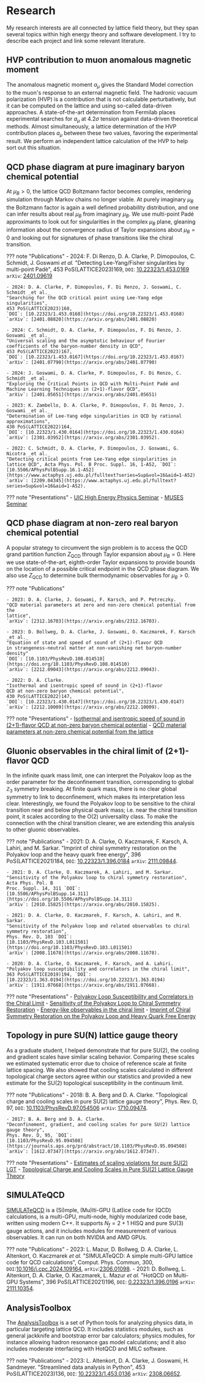 # Research 

My research interests are all connected by lattice field theory, but they span several topics within high energy
theory and software development. I try to describe each project and link some relevant literature.


## HVP contribution to muon anomalous magnetic moment

The anomalous magnetic moment $a_\mu$ gives the Standard Model correction
to the muon's response to an external magnetic field. The hadronic vacuum
polarization (HVP) is a contribution that is not calculable perturbatively, but
it can be computed on the lattice and using so-called data-driven approaches.
A state-of-the-art determination from Fermilab places experimental
searches for $a_\mu$ at $4.2\sigma$ tension against data-driven theoretical
methods. Almost simultaneously, a lattice determination of the HVP contribution
places $a_\mu$ between these two values, favoring the experimental result.
We perform an independent lattice calculation of the HVP to help sort
out this situation.


## QCD phase diagram at pure imaginary baryon chemical potential

At $\mu_B>0$, the lattice QCD Boltzmann factor becomes complex, rendering
            simulation through Markov chains no longer viable.
            At purely imaginary $\mu_B$ the Boltzmann factor is again a well
            defined probability distribution, and one can infer results
            about real $\mu_B$ from imaginary $\mu_B$. We use multi-point
            Padé approximants to look out for singularities in the complex
            $\mu_B$ plane, gleaning information about the convergence radius
            of Taylor expansions about $\mu_B=0$ and looking out for signatures
            of phase transitions like the chiral transition.

??? note "Publications"
    - 2024: F. Di Renzo, D. A. Clarke, P. Dimopoulos, C. Schmidt, J. Goswami _et al._
    "Detecting Lee-Yang/Fisher singularities by multi-point Padè",
    453 PoS(LATTICE2023)169,
    `DOI`: [10.22323/1.453.0169](https://doi.org/10.22323/1.453.0169)
    `arXiv`: [2401.09619](https://arxiv.org/abs/2401.09619)

    - 2024: D. A. Clarke, P. Dimopoulos, F. Di Renzo, J. Goswami, C. Schmidt _et al._ 
    "Searching for the QCD critical point using Lee-Yang edge 
    singularities",
    453 PoS(LATTICE2023)168,
    `DOI`: [10.22323/1.453.0168](https://doi.org/10.22323/1.453.0168)
    `arXiv`: [2401.08820](https://arxiv.org/abs/2401.08820)

    - 2024: C. Schmidt, D. A. Clarke, P. Dimopoulos, F. Di Renzo, J. Goswami _et al._ 
    "Universal scaling and the asymptotic behaviour of Fourier 
    coefficients of the baryon-number density in QCD",
    453 PoS(LATTICE2023)167,
    `DOI`: [10.22323/1.453.0167](https://doi.org/10.22323/1.453.0167)
    `arXiv`: [2401.07790](https://arxiv.org/abs/2401.07790)

    - 2024: J. Goswami, D. A. Clarke, P. Dimopoulos, F. Di Renzo, C. Schmidt _et al._ 
    "Exploring the Critical Points in QCD with Multi-Point Padé and 
    Machine Learning Techniques in (2+1)-flavor QCD",
    `arXiv`: [2401.05651](https://arxiv.org/abs/2401.05651)

    - 2023: K. Zambello, D. A. Clarke, P. Dimopoulos, F. Di Renzo, J. Goswami _et al._ 
    "Determination of Lee-Yang edge singularities in QCD by rational
    approximations", 
    430 PoS(LATTICE2022)164, 
    `DOI`: [10.22323/1.430.0164](https://doi.org/10.22323/1.430.0164)
    `arXiv`: [2301.03952](https://arxiv.org/abs/2301.03952).
    
    - 2022: C. Schmidt, D. A. Clarke, P. Dimopoulos, J. Goswami, G. Nicotra _et al._ 
    "Detecting critical points from Lee-Yang edge singularities in
    lattice QCD", Acta Phys. Pol. B Proc. Suppl. 16, 1-A52, `DOI`:
    [10.5506/APhysPolBSupp.16.1-A52](https://www.actaphys.uj.edu.pl/fulltext?series=Sup&vol=16&aid=1-A52) 
    `arXiv`: [2209.04345](https://www.actaphys.uj.edu.pl/fulltext?series=Sup&vol=16&aid=1-A52).

??? note "Presentations"
    - [UIC High Energy Physics Seminar](pdfs/2024_UIC.pdf)
    - [MUSES Seminar](pdfs/2024_MUSES.pdf)


## QCD phase diagram at non-zero real baryon chemical potential 

A popular strategy to circumvent the sign problem is to access the QCD grand
partition function $Z_{\text{QCD}}$ through Taylor expansion about $\mu_B=0$.
Here we use state-of-the-art, eighth-order Taylor expansions to provide bounds on the
location of a possible critical endpoint in the QCD phase diagram. We also use
$Z_{\text{QCD}}$ to determine bulk thermodynamic observables for $\mu_B>0$.

??? note "Publications"

    - 2023: D. A. Clarke, J. Goswami, F. Karsch, and P. Petreczky.
    "QCD material parameters at zero and non-zero chemical potential from the
    lattice",
    `arXiv`: [2312.16703](https://arxiv.org/abs/2312.16703).

    - 2023: D. Bollweg, D. A. Clarke, J. Goswami, O. Kaczmarek, F. Karsch _et al._  
    "Equation of state and speed of sound of (2+1)-flavor QCD
    in strangeness-neutral matter at non-vanishing net baryon-number
    density" 
    `DOI`: [10.1103/PhysRevD.108.014510](https://doi.org/10.1103/PhysRevD.108.014510)
    `arXiv`: [2212.09043](https://arxiv.org/abs/2212.09043).
    
    - 2022: D. A. Clarke. 
    "Isothermal and isentropic speed of sound in (2+1)-flavor
    QCD at non-zero baryon chemical potential",
    430 PoS(LATTICE2022)147,
    `DOI`: [10.22323/1.430.0147](https://doi.org/10.22323/1.430.0147)
    `arXiv`: [2212.10009](https://arxiv.org/abs/2212.10009).

??? note "Presentations"
    - [Isothermal and isentropic speed of sound in (2+1)-flavor QCD at non-zero baryon chemical potential](pdfs/pres_LAT4.pdf)
    - [QCD material parameters at non-zero chemical potential from the lattice](pdfs/pres_QM2023.pdf)


## Gluonic observables in the chiral limit of (2+1)-flavor QCD

  In the infinite quark mass limit, one can interpret the Polyakov loop
            as the order parameter for the deconfinement transition, corresponding to global
            $\mathbb{Z}_3$ symmetry breaking. At finite quark mass, there is no clear
            global symmetry to link to deconfinement, which makes its
            interpretation less clear. Interestingly, we found
            the Polyakov loop to be sensitive to the chiral transition near and
            below physical quark mass; i.e. near the chiral transition point,
            it scales according to the O(2) universality class. To make the
            connection with the chiral transition clearer, we are
            extending this analysis to other gluonic observables.

??? note "Publications"
    - 2021: D. A. Clarke, O. Kaczmarek, F. Karsch, A. Lahiri, and M. Sarkar.
    "Imprint of chiral symmetry restoration on the Polyakov loop and
    the heavy quark free energy", 
    396 PoS(LATTICE2021)184, `DOI`:
    [10.22323/1.396.0184](https://pos.sissa.it/396/184/) 
    `arXiv`: [2111.09844](https://arxiv.org/abs/2111.09844).
    
    - 2021: D. A. Clarke, O. Kaczmarek, A. Lahiri, and M. Sarkar. 
    "Sensitivity of the Polyakov loop to chiral symmetry restoration", 
    Acta Phys. Pol. B
    Proc. Suppl. 14, 311 `DOI`: 
    [10.5506/APhysPolBSupp.14.311](https://doi.org/10.5506/APhysPolBSupp.14.311) 
    `arXiv`: [2010.15825](https://arxiv.org/abs/2010.15825).
    
    - 2021: D. A. Clarke, O. Kaczmarek, F. Karsch, A. Lahiri, and M. Sarkar. 
    "Sensitivity of the Polyakov loop and related observables to chiral symmetry restoration", 
    Phys. Rev. D, 103 `DOI`:
    [10.1103/PhysRevD.103.L011501](https://doi.org/10.1103/PhysRevD.103.L011501) 
    `arXiv`: [2008.11678](https://arxiv.org/abs/2008.11678).
    
    - 2020: D. A. Clarke, O. Kaczmarek, F. Karsch, and A. Lahiri.
    "Polyakov loop susceptibility and correlators in the chiral limit",
    363 PoS(LATTICE2019)194, `DOI`: 
    [10.22323/1.363.0194](https://doi.org/10.22323/1.363.0194) 
    `arXiv`: [1911.07668](https://arxiv.org/abs/1911.07668).

??? note "Presentations"
    - [Polyakov Loop Susceptibility and Correlators in the Chiral Limit](pdfs/pres_LAT2.pdf)
    - [Sensitivity of the Polyakov Loop to Chiral Symmetry Restoration](pdfs/pres_CRITICAL.pdf)
    - [Energy-like observables in the chiral limit](pdfs/pres_CRC2020.pdf)
    - [Imprint of Chiral Symmetry Restoration on the Polyakov Loop and Heavy Quark Free Energy](pdfs/pres_LAT3.pdf)


## Topology in pure SU(N) lattice gauge theory

As a graduate student, I helped demonstrate that for pure SU(2), the cooling
            and gradient scales have similar scaling behavior.
            Comparing these scales we estimated systematic error due to choice of 
            reference scale at finite lattice spacing.
            We also showed that cooling scales calculated in different topological 
            charge sectors agree within our statistics and provided a 
            new estimate for the SU(2) topological susceptibility in 
            the continuum limit.

??? note "Publications"
    - 2018: B. A. Berg and D. A. Clarke. 
    "Topological charge and cooling scales in pure SU(2) lattice gauge theory", 
    Phys. Rev. D, 97, 
    `DOI`: [10.1103/PhysRevD.97.054506](https://journals.aps.org/prd/abstract/10.1103/PhysRevD.97.054506) 
    `arXiv`: [1710.09474](https://arxiv.org/abs/1710.09474).
    
    - 2017: B. A. Berg and D. A. Clarke. 
    "Deconfinement, gradient, and cooling scales for pure SU(2) lattice gauge theory", 
    Phys. Rev. D, 95, `DOI`:
    [10.1103/PhysRevD.95.094508](https://journals.aps.org/prd/abstract/10.1103/PhysRevD.95.094508) 
    `arXiv`: [1612.07347](https://arxiv.org/abs/1612.07347).

??? note "Presentations"
    - [Estimates of scaling violations for pure SU(2) LGT](pdfs/pres_LAT1.pdf)
    - [Topological Charge and Cooling Scales in Pure SU(2) Lattice Gauge Theory](pdfs/aps.pdf)


## SIMULATeQCD

 [SIMULATeQCD](https://github.com/LatticeQCD/SIMULATeQCD) is a (Si)mple, (Mu)lti-GPU
            (Lat)ice code for (QCD) calculations, is a multi-GPU,
            multi-node, highly modularized code base, written using modern C++.
            It supports $N_f=2+1$ HISQ and pure SU(3) gauge actions, and it
            includes modules for measurement of various observables.
            It can run on both NVIDIA and AMD GPUs.

??? note "Publications"
    - 2023: L. Mazur, D. Bollweg, D. A. Clarke, L. Altenkort, O. Kaczmarek _et al._ 
    "SIMULATeQCD: A simple multi-GPU lattice code for QCD calculations",
    Comput. Phys. Commun, 300, 
    `DOI`:[10.1016/j.cpc.2024.109164](https://doi.org/10.1016/j.cpc.2024.109164), 
    `arXiv`:[2306.01098](https://arxiv.org/abs/2306.01098).
    - 2021: D. Bollweg, L. Altenkort, D. A. Clarke, O. Kaczmarek, L. Mazur _et al._
    "HotQCD on Multi-GPU Systems",
          396 PoS(LATTICE2021)196,
          `DOI`:
               [0.22323/1.396.0196](https://pos.sissa.it/396/196/)
          `arXiv`:
               [2111.10354](https://arxiv.org/abs/2111.10354).


## AnalysisToolbox

The [AnalysisToolbox](https://github.com/LatticeQCD/AnalysisToolbox) is a set of Python tools 
for analyzing physics data, in particular targeting lattice QCD. It includes 
statistics modules, such as general jackknife and bootstrap error bar calculators;
physics modules, for instance allowing hadron resonance gas model calculations; 
and it also includes moderate interfacing with HotQCD and MILC software.

??? note "Publications"
    - 2023: L. Altenkort, D. A. Clarke, J. Goswami, H. Sandmeyer.
    "Streamlined data analysis in Python", 
    453 PoS(LATTICE2023)136,
          `DOI`: [10.22323/1.453.0136](https://doi.org/10.22323/1.453.0136)
          `arXiv`:
               [2308.06652](https://arxiv.org/abs/2308.06652).

